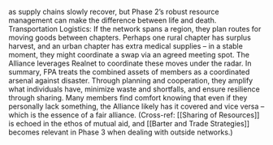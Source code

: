as supply chains slowly recover, but Phase 2’s robust resource management can make the difference between life and death. Transportation Logistics: If the network spans a region, they plan routes for moving goods between chapters. Perhaps one rural chapter has surplus harvest, and an urban chapter has extra medical supplies – in a stable moment, they might coordinate a swap via an agreed meeting spot. The Alliance leverages Realnet to coordinate these moves under the radar. In summary, FPA treats the combined assets of members as a coordinated arsenal against disaster. Through planning and cooperation, they amplify what individuals have, minimize waste and shortfalls, and ensure resilience through sharing. Many members find comfort knowing that even if they personally lack something, the Alliance likely has it covered and vice versa – which is the essence of a fair alliance. (Cross-ref: [[Sharing of Resources]] is echoed in the ethos of mutual aid, and [[Barter and Trade Strategies]] becomes relevant in Phase 3 when dealing with outside networks.)